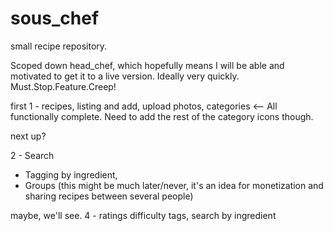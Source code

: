 # sous_chef
small recipe repository.

Scoped down head_chef, which hopefully means I will be able and motivated to 
get it to a live version. Ideally very quickly. Must.Stop.Feature.Creep!

first
1 - recipes, listing and add, upload photos, categories <-- All functionally complete. Need to add the rest of the category icons though.


next up?

2 - Search 
 - Tagging by ingredient,
 - Groups (this might be much later/never, it's an idea for monetization and sharing recipes between several people) 


maybe, we'll see.
4 -  ratings difficulty tags, search by ingredient
